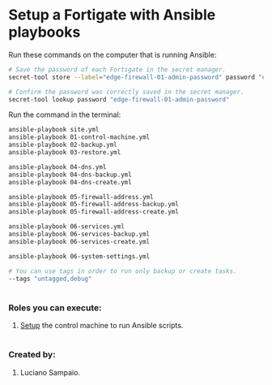 # Setup a Fortigate with Ansible playbooks

Run these commands on the computer that is running Ansible:

```bash
# Save the password of each Fortigate in the secret manager.
secret-tool store --label="edge-firewall-01-admin-password" password "edge-firewall-01-admin-password"

# Confirm the password was correctly saved in the secret manager.
secret-tool lookup password "edge-firewall-01-admin-password"
```

Run the command in the terminal:
```bash
ansible-playbook site.yml
ansible-playbook 01-control-machine.yml
ansible-playbook 02-backup.yml
ansible-playbook 03-restore.yml

ansible-playbook 04-dns.yml
ansible-playbook 04-dns-backup.yml
ansible-playbook 04-dns-create.yml

ansible-playbook 05-firewall-address.yml
ansible-playbook 05-firewall-address-backup.yml
ansible-playbook 05-firewall-address-create.yml

ansible-playbook 06-services.yml
ansible-playbook 06-services-backup.yml
ansible-playbook 06-services-create.yml

ansible-playbook 06-system-settings.yml

# You can use tags in order to run only backup or create tasks.
--tags "untagged,debug"
```

#
### Roles you can execute:
1. [Setup](roles/control_machine/README.md) the control machine to run Ansible scripts.

#
### Created by:

1. Luciano Sampaio.
